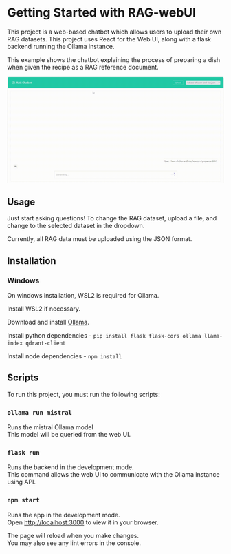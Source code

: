 # Getting Started with RAG-webUI

This project is a web-based chatbot which allows users to upload their own RAG datasets. This project uses React for the Web UI, along with a flask backend running the Ollama instance.

This example shows the chatbot explaining the process of preparing a dish when given the recipe as a RAG reference document.

![alt text](https://github.com/draip96/ChatRAG/blob/main/ChatGIF.gif "Chat Example")
## Usage

Just start asking questions! To change the RAG dataset, upload a file, and change to the selected dataset in the dropdown.

Currently, all RAG data must be uploaded using the JSON format.

## Installation

### Windows

On windows installation, WSL2 is required for Ollama.

Install WSL2 if necessary.

Download and install [Ollama](https://ollama.com/).

Install python dependencies - `pip install flask flask-cors ollama llama-index qdrant-client`

Install node dependencies - `npm install`

## Scripts

To run this project, you must run the following scripts:

### `ollama run mistral`

Runs the mistral Ollama model\
This model will be queried from the web UI.

### `flask run`

Runs the backend in the development mode.\
This command allows the web UI to communicate with the Ollama instance using API.

### `npm start`

Runs the app in the development mode.\
Open [http://localhost:3000](http://localhost:3000) to view it in your browser.

The page will reload when you make changes.\
You may also see any lint errors in the console.



